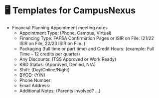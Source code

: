 # 🖥 Templates for CampusNexus

* Financial Planning Appointment meeting notes
  * Appointment Type: (Phone, Campus, Virtual)
  * Financing Type: FAFSA Confirmation Pages or ISIR on File: (21/22 ISIR on File, 22/23 ISIR on File..)
  * Packaging (full time or part time) and Credit Hours: (example: Full Time – 12 credits per quarter)
  * Any Discounts: (TSS Approved or Work Ready)
  * KRD Status: (Approved, Denied, N/A)
  * Shift: (Day/Online/Night)
  * BYOD: (Y/N)
  * Phone Number:
  * Email Address:
  * Additional Notes: (Parents involved? …)
